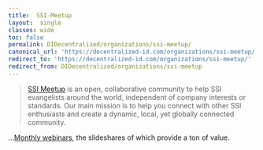 ```yaml
---
title:  SSI-Meetup
layout:  single
classes: wide
toc: false
permalink: DIDecentralized/organizations/ssi-meetup/
canonical_url: 'https://decentralized-id.com/organizations/ssi-meetup/'
redirect_to: 'https://decentralized-id.com/organizations/ssi-meetup/'
redirect_from: DIDecentralized/organizations/ssi-meetup
---
```



>[SSI Meetup](https://ssimeetup.org) is an open, collaborative community to help SSI evangelists around the world, independent of company interests or standards. Our main mission is to help you connect with other SSI enthusiasts and create a dynamic, local, yet globally connected community.

...[Monthly webinars](https://ssimeetup.org/blog/), the slideshares of which provide a ton of value.

